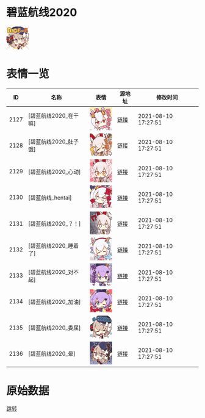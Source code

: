 # 碧蓝航线2020

<img src="./cover.png" height="60" alt="cover" />

# 表情一览

|ID|名称|表情|源地址|修改时间|
|----|----|----|----|----|
|2127|[碧蓝航线2020_在干嘛]|<img src="./pic/002127_%5B碧蓝航线2020_在干嘛%5D.png" height="60" alt="在干嘛"/>|[链接](http://i0.hdslb.com/bfs/emote/9c06bdeb30020a371ddc7e270a28c7e9258d015b.png)|2021-08-10 17:27:51|
|2128|[碧蓝航线2020_肚子饿]|<img src="./pic/002128_%5B碧蓝航线2020_肚子饿%5D.png" height="60" alt="肚子饿"/>|[链接](http://i0.hdslb.com/bfs/emote/bff006e519a559efb9de40650fc9380896d93cd7.png)|2021-08-10 17:27:51|
|2129|[碧蓝航线2020_心动]|<img src="./pic/002129_%5B碧蓝航线2020_心动%5D.png" height="60" alt="心动"/>|[链接](http://i0.hdslb.com/bfs/emote/52292b36f79846eab78fcf2d0c12968a3f275974.png)|2021-08-10 17:27:51|
|2130|[碧蓝航线_hentai]|<img src="./pic/002130_%5B碧蓝航线_hentai%5D.png" height="60" alt="hentai"/>|[链接](http://i0.hdslb.com/bfs/emote/35412053f8ff647dbe212da23732d40d9d199fe9.png)|2021-08-10 17:27:51|
|2131|[碧蓝航线2020_？！]|<img src="./pic/002131_%5B碧蓝航线2020_？！%5D.png" height="60" alt="？！"/>|[链接](http://i0.hdslb.com/bfs/emote/186d60f1c56ede58e90a80dab547707bad76d890.png)|2021-08-10 17:27:51|
|2132|[碧蓝航线2020_睡着了]|<img src="./pic/002132_%5B碧蓝航线2020_睡着了%5D.png" height="60" alt="睡着了"/>|[链接](http://i0.hdslb.com/bfs/emote/53a8e58439b1167e49bb12321ceba5ce1bc6ee11.png)|2021-08-10 17:27:51|
|2133|[碧蓝航线2020_对不起]|<img src="./pic/002133_%5B碧蓝航线2020_对不起%5D.png" height="60" alt="对不起"/>|[链接](http://i0.hdslb.com/bfs/emote/1155bccc622cff541a464ced243032162c24bcc9.png)|2021-08-10 17:27:51|
|2134|[碧蓝航线2020_加油]|<img src="./pic/002134_%5B碧蓝航线2020_加油%5D.png" height="60" alt="加油"/>|[链接](http://i0.hdslb.com/bfs/emote/b599816346acb31167fe2c9c8d8f73f54fdf368d.png)|2021-08-10 17:27:51|
|2135|[碧蓝航线2020_委屈]|<img src="./pic/002135_%5B碧蓝航线2020_委屈%5D.png" height="60" alt="委屈"/>|[链接](http://i0.hdslb.com/bfs/emote/01fab29ac4abffe30f08fca4b7649cf00b1c3152.png)|2021-08-10 17:27:51|
|2136|[碧蓝航线2020_晕]|<img src="./pic/002136_%5B碧蓝航线2020_晕%5D.png" height="60" alt="晕"/>|[链接](http://i0.hdslb.com/bfs/emote/a9e56cb4e2b0f3a8350304877d7c1142f65fe70c.png)|2021-08-10 17:27:51|

# 原始数据

[跳转](./raw.json)

